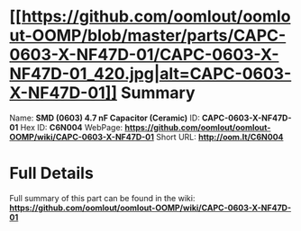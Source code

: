 
[[https://github.com/oomlout/oomlout-OOMP/blob/master/parts/CAPC-0603-X-NF47D-01/CAPC-0603-X-NF47D-01_420.jpg|alt=CAPC-0603-X-NF47D-01]] 
Summary
=================

Name: __SMD (0603) 4.7 nF Capacitor (Ceramic)__
ID: __CAPC-0603-X-NF47D-01__
Hex ID: __C6N004__
WebPage: __https://github.com/oomlout/oomlout-OOMP/wiki/CAPC-0603-X-NF47D-01__
Short URL: __http://oom.lt/C6N004__

Full Details
==========================
Full summary of this part can be found in the wiki:   
__https://github.com/oomlout/oomlout-OOMP/wiki/CAPC-0603-X-NF47D-01__   


